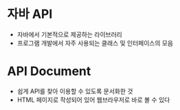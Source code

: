 # 자바 API
- 자바에서 기본적으로 제공하는 라이브러리
- 프로그램 개발에서 자주 사용되는 클래스 및 인터페이스의 모음


# API Document
- 쉽게 API를 찾아 이용할 수 있도록 문서화한 것
- HTML 페이지로 작성되어 있어 웹브라우저로 바로 볼 수 있다

